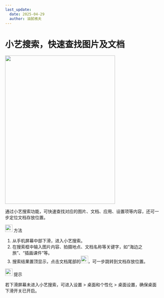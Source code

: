 ```yaml
---
last_update:
  date: 2025-04-29
  author: 油腻樵夫
---
```


# 小艺搜索，快速查找图片及文档

<img src="https://tips-p01-drcn.dbankcdn.cn/MODEL/EMUI/C00B030/resource/card/202505221hzqiz/zh-cn/image/figure/20005959_f001_HiSearch.png" width="360" height="486"/>

通过小艺搜索功能，可快速查找对应的图片、文档、应用、设置项等内容，还可一步定位文档存放位置。

<img src="https://tips-p01-drcn.dbankcdn.cn/MODEL/EMUI/C00B030/resource/card/202503041becsx/zh-cn/image/common/buttons/fig_method.png" width="24" height="24"/> 方法

1.  从手机屏幕中部下滑，进入小艺搜索。
2.  在搜索框中输入图片内容、拍摄地点、文档名称等关键字，如“海边之旅”、“插画课件”等。
3.  搜索结果置顶显示，点击文档尾部的<img src="https://tips-p01-drcn.dbankcdn.cn/MODEL/EMUI/C00B030/resource/card/202505221hzqiz/zh-cn/image/common/buttons/ic_AISearch_direct.png" width="24" height="24"/>，可一步跳转到文档存放位置。

<img src="https://tips-p01-drcn.dbankcdn.cn/MODEL/EMUI/C00B030/resource/card/202508300vZjQz/zh-cn/image/common/buttons/fig_tips.png" width="24" height="24"/> 提示

若下滑屏幕未进入小艺搜索，可进入设置 > 桌面和个性化 > 桌面设置，确保桌面下滑开关已开启。

